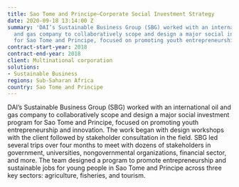 ```yaml
---
title: Sao Tome and Principe—Corporate Social Investment Strategy
date: 2020-09-18 13:14:00 Z
summary: 'DAI’s Sustainable Business Group (SBG) worked with an international oil
  and gas company to collaboratively scope and design a major social investment program
  for Sao Tome and Principe, focused on promoting youth entrepreneurship and innovation. '
contract-start-year: 2018
contract-end-year: 2018
client: Multinational corporation
solutions:
- Sustainable Business
regions: Sub-Saharan Africa
country: Sao Tome and Principe
---
```


DAI’s Sustainable Business Group (SBG) worked with an international oil and gas company to collaboratively scope and design a major social investment program for Sao Tome and Principe, focused on promoting youth entrepreneurship and innovation. The work began with design workshops with the client followed by stakeholder consultation in the field. SBG led several trips over four months to meet with dozens of stakeholders in government, universities, nongovernmental organizations, financial sector, and more. The team designed a program to promote entrepreneurship and sustainable jobs for young people in Sao Tome and Principe across three key sectors: agriculture, fisheries, and tourism.

